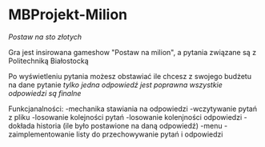 # MBProjekt-Milion

*Postaw na sto złotych*

Gra jest insirowana gameshow "Postaw na milion", a pytania związane są z Politechniką Białostocką

Po wyświetleniu pytania możesz obstawiać ile chcesz z swojego budżetu na dane pytanie
*tylko jedna odpowiedź jest poprawna*
*wszystkie odpowiedzi są finalne*



Funkcjanalności:
-mechanika stawiania na odpowiedzi
-wczytywanie pytań z pliku
-losowanie kolejności pytań
-losowanie kolenjności odpowiedzi
-dokłada historia (ile było postawione na daną odpowiedź)
-menu
-zaimplementowanie listy do przechowywanie pytań i odpowiedzi


